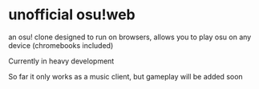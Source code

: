 # unofficial osu!web
 an osu! clone designed to run on browsers, allows you to play osu on any device (chromebooks included)
 
 Currently in heavy development
 
 So far it only works as a music client, but gameplay will be added soon
